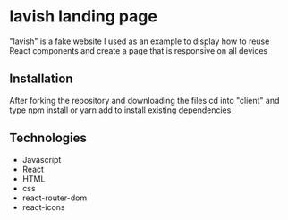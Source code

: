 # lavish landing page
"lavish" is a fake website I used as an example to display how to reuse React components and create a page that is responsive on all devices

## Installation
After forking the repository and downloading the files cd into "client" and type npm install or yarn add to install existing dependencies

## Technologies
 - Javascript
 - React
 - HTML
 - css
 - react-router-dom
 - react-icons
